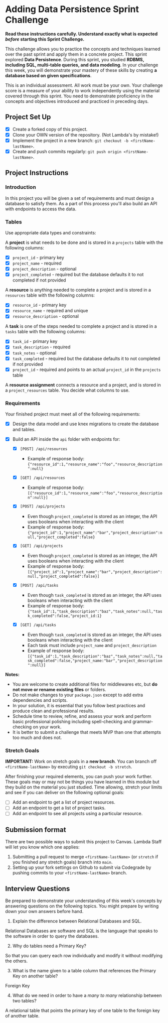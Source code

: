 # Adding Data Persistence Sprint Challenge

**Read these instructions carefully. Understand exactly what is expected _before_ starting this Sprint Challenge.**

This challenge allows you to practice the concepts and techniques learned over the past sprint and apply them in a concrete project. This sprint explored **Data Persistence**. During this sprint, you studied **RDBMS, including SQL, multi-table queries, and data modeling**. In your challenge this week, you will demonstrate your mastery of these skills by creating **a database based on given specifications**.

This is an individual assessment. All work must be your own. Your challenge score is a measure of your ability to work independently using the material covered through this sprint. You need to demonstrate proficiency in the concepts and objectives introduced and practiced in preceding days.

## Project Set Up

- [X] Create a forked copy of this project.
- [X] Clone your OWN version of the repository. (Not Lambda's by mistake!)
- [X] Implement the project in a new branch: `git checkout -b <firstName-lastName>`.
- [X] Create and push commits regularly: `git push origin <firstName-lastName>`.

## Project Instructions

### Introduction

In this project you will be given a set of requirements and must design a database to satisfy them. As a part of this process you'll also build an API with endpoints to access the data.

### Tables

Use appropriate data types and constraints:

A **project** is what needs to be done and is stored in a `projects` table with the following columns:

- [X] `project_id` - primary key
- [X] `project_name` - required
- [X] `project_description` - optional
- [X] `project_completed` - required but the database defaults it to not completed if not provided

A **resource** is anything needed to complete a project and is stored in a `resources` table with the following columns:

- [X] `resource_id` - primary key
- [X] `resource_name` - required and unique
- [X] `resource_description` - optional

A **task** is one of the steps needed to complete a project and is stored in a `tasks` table with the following columns:

- [X] `task_id` - primary key
- [X] `task_description` - required
- [X] `task_notes` - optional
- [X] `task_completed` - required but the database defaults it to not completed if not provided
- [X] `project_id` - required and points to an actual `project_id` in the `projects` table

A **resource assignment** connects a resource and a project, and is stored in a `project_resources` table. You decide what columns to use.

### Requirements

Your finished project must meet all of the following requirements:

- [X] Design the data model and use knex migrations to create the database and tables.
- [X] Build an API inside the `api` folder with endpoints for:

  - [X] `[POST] /api/resources`
    - Example of response body: `{"resource_id":1,"resource_name":"foo","resource_description":null}`

  - [X] `[GET] /api/resources`
    - Example of response body: `[{"resource_id":1,"resource_name":"foo","resource_description":null}]`

  - [X] `[POST] /api/projects`
    - Even though `project_completed` is stored as an integer, the API uses booleans when interacting with the client
    - Example of response body: `{"project_id":1,"project_name":"bar","project_description":null,"project_completed":false}`

  - [X] `[GET] /api/projects`
    - Even though `project_completed` is stored as an integer, the API uses booleans when interacting with the client
    - Example of response body: `[{"project_id":1,"project_name":"bar","project_description":null,"project_completed":false}]`

  - [X] `[POST] /api/tasks`
    - Even though `task_completed` is stored as an integer, the API uses booleans when interacting with the client
    - Example of response body: `{"task_id":1,"task_description":"baz","task_notes":null,"task_completed":false,"project_id:1}`

  - [X] `[GET] /api/tasks`
    - Even though `task_completed` is stored as an integer, the API uses booleans when interacting with the client
    - Each task must include `project_name` and `project_description`
    - Example of response body: `[{"task_id":1,"task_description":"baz","task_notes":null,"task_completed":false,"project_name:"bar","project_description":null}]`

**Notes:**

- You are welcome to create additional files for middlewares etc, but **do not move or rename existing files** or folders.
- Do not make changes to your `package.json` except to add extra dependencies and scripts.
- In your solution, it is essential that you follow best practices and produce clean and professional results.
- Schedule time to review, refine, and assess your work and perform basic professional polishing including spell-checking and grammar-checking on your work.
- It is better to submit a challenge that meets MVP than one that attempts too much and does not.

### Stretch Goals

**IMPORTANT:** Work on stretch goals in a **new branch**. You can branch off `<firstName-lastName>` by executing `git checkout -b stretch`.

After finishing your required elements, you can push your work further. These goals may or may not be things you have learned in this module but they build on the material you just studied. Time allowing, stretch your limits and see if you can deliver on the following optional goals:

- [ ] Add an endpoint to get a list of project resources.
- [ ] Add an endpoint to get a list of project tasks.
- [ ] Add an endpoint to see all projects using a particular resource.

## Submission format

There are two possible ways to submit this project to Canvas. Lambda Staff will let you know which one applies:

1. Submitting a pull request to merge `<firstName-lastName>` (or `stretch` if you finished any stretch goals) branch into `main`.
2. Setting up your fork settings on Github to submit via Codegrade by pushing commits to your `<firstName-lastName>` branch.

## Interview Questions

Be prepared to demonstrate your understanding of this week's concepts by answering questions on the following topics. You might prepare by writing down your own answers before hand.

1. Explain the difference between Relational Databases and SQL.

Relational Databases are software and SQL is the language that speaks to the software in order to query the databases.

2. Why do tables need a Primary Key?

So that you can query each row individually and modify it without modifying the others.

3. What is the name given to a table column that references the Primary Key on another table?

Foreign Key

4. What do we need in order to have a _many to many_ relationship between two tables?

A relational table that points the primary key of one table to the foreign key of another table.
